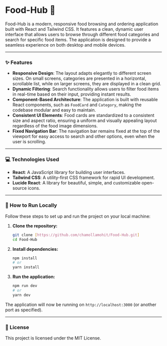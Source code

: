 # Food-Hub 🍔

Food-Hub is a modern, responsive food browsing and ordering application built with React and Tailwind CSS. It features a clean, dynamic user interface that allows users to browse through different food categories and search for specific food items. The application is designed to provide a seamless experience on both desktop and mobile devices.

---

### ✨ Features

* **Responsive Design**: The layout adapts elegantly to different screen sizes. On small screens, categories are presented in a horizontal, scrollable list, while on larger screens, they are displayed in a clean grid.
* **Dynamic Filtering**: Search functionality allows users to filter food items in real-time based on their input, providing instant results.
* **Component-Based Architecture**: The application is built with reusable React components, such as `FoodCard` and `Category`, making the codebase modular and easy to maintain.
* **Consistent UI Elements**: Food cards are standardized to a consistent size and aspect ratio, ensuring a uniform and visually appealing layout regardless of the food image dimensions.
* **Fixed Navigation Bar**: The navigation bar remains fixed at the top of the viewport for easy access to search and other options, even when the user is scrolling.

---

### 💻 Technologies Used

* **React**: A JavaScript library for building user interfaces.
* **Tailwind CSS**: A utility-first CSS framework for rapid UI development.
* **Lucide React**: A library for beautiful, simple, and customizable open-source icons.

---

### 🚀 How to Run Locally

Follow these steps to set up and run the project on your local machine:

1.  **Clone the repository:**
    ```bash
    git clone [https://github.com/chamollamohit/Food-Hub.git]
    cd Food-Hub
    ```
2.  **Install dependencies:**
    ```bash
    npm install
    # or
    yarn install
    ```
3.  **Run the application:**
    ```bash
    npm run dev
    # or
    yarn dev
    ```

The application will now be running on `http://localhost:3000` (or another port as specified).

---

### 📄 License

This project is licensed under the MIT License.